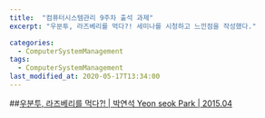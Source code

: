 ```yaml
---
title:  "컴퓨터시스템관리 9주차 출석 과제"
excerpt: "우분투, 라즈베리를 먹다?! 세미나를 시청하고 느낀점을 작성했다."

categories:
  - ComputerSystemManagement
tags:
  - ComputerSystemManagement
last_modified_at: 2020-05-17T13:34:00
--- 
```

##[우분투, 라즈베리를 먹다?! | 박연석 Yeon seok Park | 2015.04](https://youtu.be/IzAg4lpZsFQ)  
